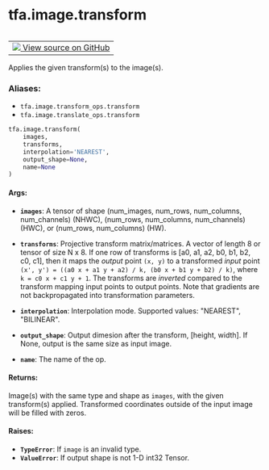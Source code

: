 <div itemscope itemtype="http://developers.google.com/ReferenceObject">
<meta itemprop="name" content="tfa.image.transform" />
<meta itemprop="path" content="Stable" />
</div>

# tfa.image.transform


<table class="tfo-notebook-buttons tfo-api" align="left">

<td>
  <a target="_blank" href="https://github.com/tensorflow/addons/tree/r0.5/tensorflow_addons/image/transform_ops.py#L33-L104">
    <img src="https://www.tensorflow.org/images/GitHub-Mark-32px.png" />
    View source on GitHub
  </a>
</td></table>



Applies the given transform(s) to the image(s).

### Aliases:

* `tfa.image.transform_ops.transform`
* `tfa.image.translate_ops.transform`


``` python
tfa.image.transform(
    images,
    transforms,
    interpolation='NEAREST',
    output_shape=None,
    name=None
)
```



<!-- Placeholder for "Used in" -->


#### Args:


* <b>`images`</b>: A tensor of shape (num_images, num_rows, num_columns,
  num_channels) (NHWC), (num_rows, num_columns, num_channels) (HWC), or
  (num_rows, num_columns) (HW).
* <b>`transforms`</b>: Projective transform matrix/matrices. A vector of length 8 or
  tensor of size N x 8. If one row of transforms is
  [a0, a1, a2, b0, b1, b2, c0, c1], then it maps the *output* point
  `(x, y)` to a transformed *input* point
  `(x', y') = ((a0 x + a1 y + a2) / k, (b0 x + b1 y + b2) / k)`,
  where `k = c0 x + c1 y + 1`. The transforms are *inverted* compared to
  the transform mapping input points to output points. Note that
  gradients are not backpropagated into transformation parameters.
* <b>`interpolation`</b>: Interpolation mode.
  Supported values: "NEAREST", "BILINEAR".
* <b>`output_shape`</b>: Output dimesion after the transform, [height, width].
  If None, output is the same size as input image.

* <b>`name`</b>: The name of the op.


#### Returns:

Image(s) with the same type and shape as `images`, with the given
transform(s) applied. Transformed coordinates outside of the input image
will be filled with zeros.



#### Raises:


* <b>`TypeError`</b>: If `image` is an invalid type.
* <b>`ValueError`</b>: If output shape is not 1-D int32 Tensor.